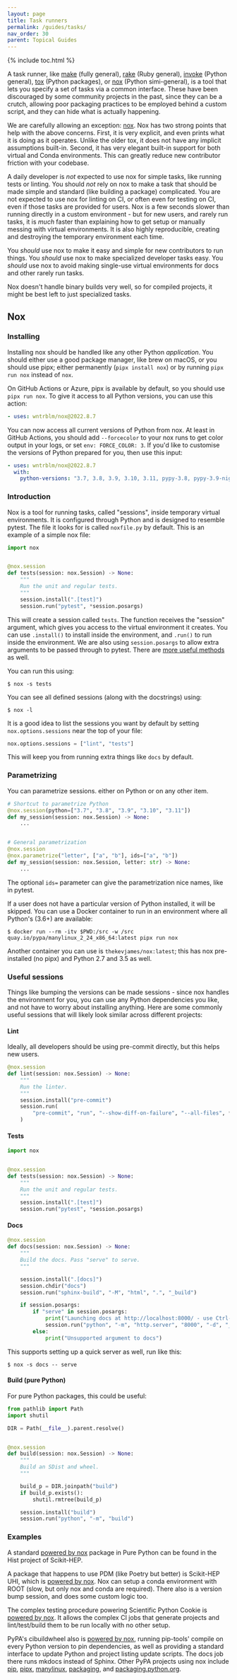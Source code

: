 ```yaml
---
layout: page
title: Task runners
permalink: /guides/tasks/
nav_order: 30
parent: Topical Guides
---
```


{% include toc.html %}

A task runner, like [make][] (fully general), [rake][] (Ruby general),
[invoke][] (Python general), [tox][] (Python packages), or [nox][] (Python
simi-general), is a tool that lets you specify a set of tasks via a common
interface. These have been discouraged by some community projects in the past,
since they can be a crutch, allowing poor packaging practices to be employed
behind a custom script, and they can hide what is actually happening.

We are carefully allowing an exception: [nox][]. Nox has two strong points that
help with the above concerns. First, it is very explicit, and even prints what
it is doing as it operates. Unlike the older tox, it does not have any implicit
assumptions built-in. Second, it has very elegant built-in support for both
virtual and Conda environments. This can greatly reduce new contributor friction
with your codebase.

A daily developer is _not_ expected to use nox for simple tasks, like running
tests or linting. You should _not_ rely on nox to make a task that should be
made simple and standard (like building a package) complicated. You are not
expected to use nox for linting on CI, or often even for testing on CI, even if
those tasks are provided for users. Nox is a few seconds slower than running
directly in a custom environment - but for new users, and rarely run tasks, it
is _much_ faster than explaining how to get setup or manually messing with
virtual environments. It is also highly reproducible, creating and destroying
the temporary environment each time.

You _should_ use nox to make it easy and simple for new contributors to run
things. You _should_ use nox to make specialized developer tasks easy. You
_should_ use nox to avoid making single-use virtual environments for docs and
other rarely run tasks.

Nox doesn't handle binary builds very well, so for compiled projects, it might
be best left to just specialized tasks.

[nox]: https://nox.thea.codes
[tox]: https://tox.readthedocs.io
[invoke]: https://www.pyinvoke.org
[rake]: https://ruby.github.io/rake/
[make]: https://www.gnu.org/software/make/

## Nox

### Installing

Installing nox should be handled like any other Python _application_. You should
either use a good package manager, like brew on macOS, or you should use pipx;
either permanently (`pipx install nox`) or by running `pipx run nox` instead of
`nox`.

On GitHub Actions or Azure, pipx is available by default, so you should use
`pipx run nox`. To give it access to all Python versions, you can use this
action:

```yaml
- uses: wntrblm/nox@2022.8.7
```

You can now access all current versions of Python from nox. At least in GitHub
Actions, you should add `--forcecolor` to your nox runs to get color output in
your logs, or set `env: FORCE_COLOR: 3`. If you'd like to customise the versions
of Python prepared for you, then use this input:

```yaml
- uses: wntrblm/nox@2022.8.7
  with:
    python-versions: "3.7, 3.8, 3.9, 3.10, 3.11, pypy-3.8, pypy-3.9-nightly"
```

### Introduction

Nox is a tool for running tasks, called "sessions", inside temporary virtual
environments. It is configured through Python and is designed to resemble
pytest. The file it looks for is called `noxfile.py` by default. This is an
example of a simple nox file:

```python
import nox


@nox.session
def tests(session: nox.Session) -> None:
    """
    Run the unit and regular tests.
    """
    session.install(".[test]")
    session.run("pytest", *session.posargs)
```

This will create a session called `tests`. The function receives the "session"
argument, which gives you access to the virtual environment it creates. You can
use `.install()` to install inside the environment, and `.run()` to run inside
the environment. We are also using `session.posargs` to allow extra arguments to
be passed through to pytest. There are
[more useful methods](https://nox.thea.codes/en/stable/config.html#module-nox.sessions)
as well.

You can run this using:

```console
$ nox -s tests
```

You can see all defined sessions (along with the docstrings) using:

```console
$ nox -l
```

It is a good idea to list the sessions you want by default by setting
`nox.options.sessions` near the top of your file:

```python
nox.options.sessions = ["lint", "tests"]
```

This will keep you from running extra things like `docs` by default.

### Parametrizing

You can parametrize sessions. either on Python or on any other item.

```python
# Shortcut to parametrize Python
@nox.session(python=["3.7", "3.8", "3.9", "3.10", "3.11"])
def my_session(session: nox.Session) -> None:
    ...


# General parametrization
@nox.session
@nox.parametrize("letter", ["a", "b"], ids=["a", "b"])
def my_session(session: nox.Session, letter: str) -> None:
    ...
```

The optional `ids=` parameter can give the parametrization nice names, like in
pytest.

If a user does not have a particular version of Python installed, it will be
skipped. You can use a Docker container to run in an environment where all
Python's (3.6+) are available:

```console
$ docker run --rm -itv $PWD:/src -w /src quay.io/pypa/manylinux_2_24_x86_64:latest pipx run nox
```

Another container you can use is `thekevjames/nox:latest`; this has nox
pre-installed (no pipx) and Python 2.7 and 3.5 as well.

### Useful sessions

Things like bumping the versions can be made sessions - since nox handles the
environment for you, you can use any Python dependencies you like, and not have
to worry about installing anything. Here are some commonly useful sessions that
will likely look similar across different projects:

#### Lint

Ideally, all developers should be using pre-commit directly, but this helps new
users.

```python
@nox.session
def lint(session: nox.Session) -> None:
    """
    Run the linter.
    """
    session.install("pre-commit")
    session.run(
        "pre-commit", "run", "--show-diff-on-failure", "--all-files", *session.posargs
    )
```

#### Tests

```python
import nox


@nox.session
def tests(session: nox.Session) -> None:
    """
    Run the unit and regular tests.
    """
    session.install(".[test]")
    session.run("pytest", *session.posargs)
```

#### Docs

```python
@nox.session
def docs(session: nox.Session) -> None:
    """
    Build the docs. Pass "serve" to serve.
    """

    session.install(".[docs]")
    session.chdir("docs")
    session.run("sphinx-build", "-M", "html", ".", "_build")

    if session.posargs:
        if "serve" in session.posargs:
            print("Launching docs at http://localhost:8000/ - use Ctrl-C to quit")
            session.run("python", "-m", "http.server", "8000", "-d", "_build/html")
        else:
            print("Unsupported argument to docs")
```

This supports setting up a quick server as well, run like this:

```console
$ nox -s docs -- serve
```

#### Build (pure Python)

For pure Python packages, this could be useful:

```python
from pathlib import Path
import shutil

DIR = Path(__file__).parent.resolve()


@nox.session
def build(session: nox.Session) -> None:
    """
    Build an SDist and wheel.
    """

    build_p = DIR.joinpath("build")
    if build_p.exists():
        shutil.rmtree(build_p)

    session.install("build")
    session.run("python", "-m", "build")
```

### Examples

A standard
[powered by nox](https://github.com/scikit-hep/hist/blob/main/noxfile.py)
package in Pure Python can be found in the Hist project of Scikit-HEP.

A package that happens to use PDM (like Poetry but better) is Scikit-HEP UHI,
which is
[powered by nox](https://github.com/scikit-hep/uhi/blob/main/noxfile.py). Nox
can setup a conda environment with ROOT (slow, but only nox and conda are
required). There also is a version bump session, and does some custom logic too.

The complex testing procedure powering Scientific Python Cookie is
[powered by nox](https://github.com/scientific-python/cookie/blob/main/noxfile.py).
It allows the complex CI jobs that generate projects and lint/test/build them to
be run locally with no other setup.

PyPA's cibuildwheel also is
[powered by nox](https://github.com/pypa/cibuildwheel/blob/main/noxfile.py),
running pip-tools' compile on every Python version to pin dependencies, as well
as providing a standard interface to update Python and project listing update
scripts. The docs job there runs mkdocs instead of Sphinx. Other PyPA projects
using nox include [pip](https://github.com/pypa/pip/blob/main/noxfile.py),
[pipx](https://github.com/pypa/pipx/blob/main/noxfile.py),
[manylinux](https://github.com/pypa/manylinux/blob/main/noxfile.py),
[packaging](https://github.com/pypa/packaging/blob/main/noxfile.py), and
[packaging.python.org](https://github.com/pypa/packaging.python.org/blob/main/noxfile.py).
